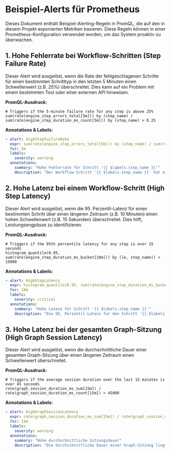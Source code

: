 # Beispiel-Alerts für Prometheus

Dieses Dokument enthält Beispiel-Alerting-Regeln in PromQL, die auf den in diesem Projekt exponierten Metriken basieren. Diese Regeln können in einer Prometheus-Konfiguration verwendet werden, um das System proaktiv zu überwachen.

## 1. Hohe Fehlerrate bei Workflow-Schritten (Step Failure Rate)

Dieser Alert wird ausgelöst, wenn die Rate der fehlgeschlagenen Schritte für einen bestimmten Schritttyp in den letzten 5 Minuten einen Schwellenwert (z.B. 25%) überschreitet. Dies kann auf ein Problem mit einem bestimmten Tool oder einer externen API hinweisen.

**PromQL-Ausdruck:**

```promql
# Triggers if the 5-minute failure rate for any step is above 25%
sum(rate(engine_step_errors_total[5m])) by (step_name) / sum(rate(engine_step_duration_ms_count[5m])) by (step_name) > 0.25
```

**Annotations & Labels:**

```yaml
- alert: HighStepFailureRate
  expr: sum(rate(engine_step_errors_total[5m])) by (step_name) / sum(rate(engine_step_duration_ms_count[5m])) by (step_name) > 0.25
  for: 5m
  labels:
    severity: warning
  annotations:
    summary: "Hohe Fehlerrate für Schritt '{{ $labels.step_name }}'"
    description: "Der Workflow-Schritt '{{ $labels.step_name }}' hat eine Fehlerrate von {{ $value | humanizePercentage }} in den letzten 5 Minuten."
```

## 2. Hohe Latenz bei einem Workflow-Schritt (High Step Latency)

Dieser Alert wird ausgelöst, wenn die 95. Perzentil-Latenz für einen bestimmten Schritt über einen längeren Zeitraum (z.B. 10 Minuten) einen hohen Schwellenwert (z.B. 15 Sekunden) überschreitet. Dies hilft, Leistungsengpässe zu identifizieren.

**PromQL-Ausdruck:**

```promql
# Triggers if the 95th percentile latency for any step is over 15 seconds
histogram_quantile(0.95, sum(rate(engine_step_duration_ms_bucket[10m])) by (le, step_name)) > 15000
```

**Annotations & Labels:**

```yaml
- alert: HighStepLatency
  expr: histogram_quantile(0.95, sum(rate(engine_step_duration_ms_bucket[10m])) by (le, step_name)) > 15000
  for: 10m
  labels:
    severity: critical
  annotations:
    summary: "Hohe Latenz für Schritt '{{ $labels.step_name }}'"
    description: "Die 95. Perzentil-Latenz für den Schritt '{{ $labels.step_name }}' liegt bei über {{ $value | humanize }}ms."
```

## 3. Hohe Latenz bei der gesamten Graph-Sitzung (High Graph Session Latency)

Dieser Alert wird ausgelöst, wenn die durchschnittliche Dauer einer gesamten Graph-Sitzung über einen längeren Zeitraum einen Schwellenwert überschreitet.

**PromQL-Ausdruck:**

```promql
# Triggers if the average session duration over the last 15 minutes is over 45 seconds
rate(graph_session_duration_ms_sum[15m]) / rate(graph_session_duration_ms_count[15m]) > 45000
```

**Annotations & Labels:**

```yaml
- alert: HighGraphSessionLatency
  expr: rate(graph_session_duration_ms_sum[15m]) / rate(graph_session_duration_ms_count[15m]) > 45000
  for: 15m
  labels:
    severity: warning
  annotations:
    summary: "Hohe durchschnittliche Sitzungsdauer"
    description: "Die durchschnittliche Dauer einer Graph-Sitzung liegt bei über {{ $value | humanize }}ms."
```
